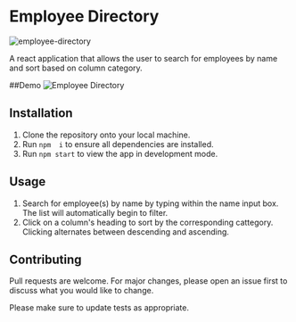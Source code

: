 # Employee Directory
![employee-directory](https://user-images.githubusercontent.com/63982568/88123548-b6c03380-cb90-11ea-8190-0d405ec3480c.jpg)

A react application that allows the user to search for employees by name and sort based on column category.

##Demo
![Employee Directory](https://user-images.githubusercontent.com/63982568/88123764-3817c600-cb91-11ea-9706-c4e16533b2db.gif)

## Installation

1. Clone the repository onto your local machine.
2. Run `npm  i` to ensure all dependencies are installed.
3. Run `npm start` to view the app in development mode.

## Usage

1. Search for employee(s) by name by typing within the name input box. The list will automatically begin to filter.
2. Click on a column's heading to sort by the corresponding cattegory. Clicking alternates between descending and ascending.

## Contributing
Pull requests are welcome. For major changes, please open an issue first to discuss what you would like to change.

Please make sure to update tests as appropriate.

